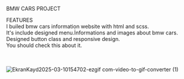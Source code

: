 BMW CARS PROJECT

FEATURES
<br>
 I builed bmw cars information website with html and scss.
<br>
It's include designed menu.İnformations and images about bmw cars.
<br>
Designed button class and responsive design.
<br>
You should check this about it.
<br>
<br>
<br>


![EkranKayd2025-03-10154702-ezgif com-video-to-gif-converter (1)](https://github.com/user-attachments/assets/3cd8eb3b-6515-48a3-a86c-3f9026365461)
















 

